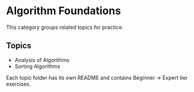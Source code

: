 ﻿# Algorithm Foundations

This category groups related topics for practice.

## Topics
- Analysis of Algorithms
- Sorting Algorithms

Each topic folder has its own README and contains Beginner → Expert tier exercises.
